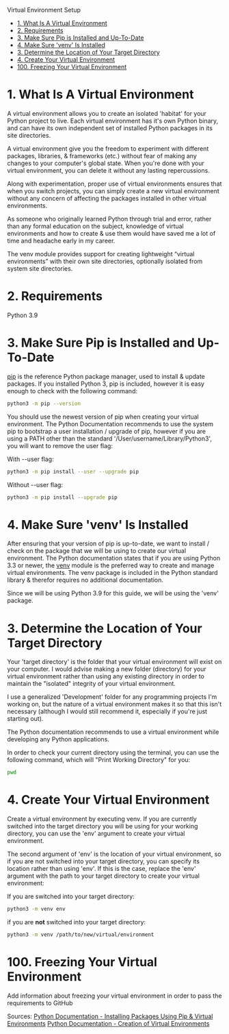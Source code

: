 Virtual Environment Setup

- [1. What Is A Virtual Environment](#1-what-is-a-virtual-environment)
- [2. Requirements](#2-requirements)
- [3. Make Sure Pip is Installed and Up-To-Date](#3-make-sure-pip-is-installed-and-up-to-date)
- [4. Make Sure 'venv' Is Installed](#4-make-sure-venv-is-installed)
- [3. Determine the Location of Your Target Directory](#3-determine-the-location-of-your-target-directory)
- [4. Create Your Virtual Environment](#4-create-your-virtual-environment)
- [100. Freezing Your Virtual Environment](#100-freezing-your-virtual-environment)

# 1. What Is A Virtual Environment

A virtual environment allows you to create an isolated 'habitat' for your Python project to live. Each virtual environment has it's own Python binary, and can have its own independent set of installed Python packages in its site directories.

A virtual environment give you the freedom to experiment with different packages, libraries, & frameworks (etc.) without fear of making any changes to your computer's global state. When you're done with your virtual environment, you can delete it without any lasting repercussions.

Along with experimentation, proper use of virtual environments ensures that when you switch projects, you can simply create a new virtual environment without any concern of affecting the packages installed in other virtual environments.

As someone who originally learned Python through trial and error, rather than any formal education on the subject, knowledge of virtual environments and how to create & use them would have saved me a lot of time and headache early in my career.

The venv module provides support for creating lightweight “virtual environments” with their own site directories, optionally isolated from system site directories.

# 2. Requirements

Python 3.9

# 3. Make Sure Pip is Installed and Up-To-Date

[pip](https://packaging.python.org/key_projects/#pip) is the reference Python package manager, used to install & update packages. If you installed Python 3, pip is included, however it is easy enough to check with the following command:

```bash
python3 -m pip --version
```

You should use the newest version of pip when creating your virtual environment. The Python Documentation recommends to use the system pip to bootstrap a user installation / upgrade of pip, however if you are using a PATH other than the standard '/User/username/Library/Python3', you will want to remove the user flag:

With --user flag:

```bash
python3 -m pip install --user --upgrade pip
```

Without --user flag:

```bash
python3 -m pip install --upgrade pip
```

# 4. Make Sure 'venv' Is Installed

After ensuring that your version of pip is up-to-date, we want to install / check on the package that we will be using to create our virtual environment. The Python documentation states that if you are using Python 3.3 or newer, the [venv](https://docs.python.org/3/library/venv.html#module-venv) module is the preferred way to create and manage virtual environments. The venv package is included in the Python standard library & therefor requires no additional documentation.

Since we will be using Python 3.9 for this guide, we will be using the 'venv' package.

# 3. Determine the Location of Your Target Directory

Your 'target directory' is the folder that your virtual environment will exist on your computer. I would advise making a new folder (directory) for your virtual environment rather than using any existing directory in order to maintain the "isolated" integrity of your virtual environment.

I use a generalized 'Development' folder for any programming projects I'm working on, but the nature of a virtual environment makes it so that this isn't necessary (although I would still recommend it, especially if you're just starting out).

The Python documentation recommends to use a virtual environment while developing any Python applications.

In order to check your current directory using the terminal, you can use the following command, which will "Print Working Directory" for you:

```bash
pwd
```

# 4. Create Your Virtual Environment

Create a virtual environment by executing venv. If you are currently switched into the target directory you will be using for your working directory, you can use the 'env' argument to create your virtual environment.

The second argument of 'env' is the location of your virtual environment, so if you are not switched into your target directory, you can specify its location rather than using 'env'. If this is the case, replace the 'env' argument with the path to your target directory to create your virtual environment:

If you are switched into your target directory:

```bash
python3 -m venv env
```

if you are **not** switched into your target directory:

```bash
python3 -m venv /path/to/new/virtual/environment
```

# 100. Freezing Your Virtual Environment

Add information about freezing your virtual environment in order to pass the requirements to GitHub

Sources:
[Python Documentation - Installing Packages Using Pip & Virtual Environments](https://packaging.python.org/guides/installing-using-pip-and-virtual-environments/#creating-a-virtual-environment)
[Python Documentation - Creation of Virtual Environments](https://docs.python.org/3/library/venv.html)
